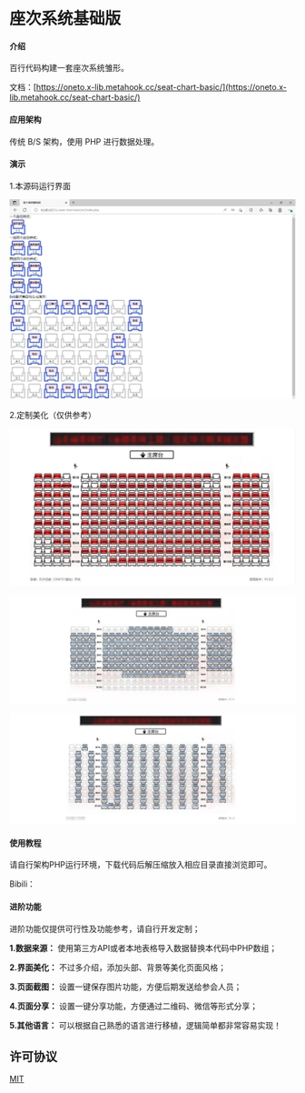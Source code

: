 # 座次系统基础版

#### 介绍

百行代码构建一套座次系统雏形。

文档：[https://oneto.x-lib.metahook.cc/seat-chart-basic/](https://oneto.x-lib.metahook.cc/seat-chart-basic/)

#### 应用架构

传统 B/S 架构，使用 PHP 进行数据处理。

#### 演示

1.本源码运行界面

![本源码运行界面](demo1.jpg)


2.定制美化（仅供参考）

![定制美化](demo2.jpg)

![定制美化](demo3.jpg)

![定制美化](demo4.jpg)

#### 使用教程

请自行架构PHP运行环境，下载代码后解压缩放入相应目录直接浏览即可。

Bibili：

#### 进阶功能

进阶功能仅提供可行性及功能参考，请自行开发定制；

**1.数据来源：** 使用第三方API或者本地表格导入数据替换本代码中PHP数组；

**2.界面美化：** 不过多介绍，添加头部、背景等美化页面风格；

**3.页面截图：** 设置一键保存图片功能，方便后期发送给参会人员；

**4.页面分享：** 设置一键分享功能，方便通过二维码、微信等形式分享；
 
**5.其他语言：** 可以根据自己熟悉的语言进行移植，逻辑简单都非常容易实现！

## 许可协议

[MIT](https://github.com/OpenWHY/seat-chart-basic/blob/main/LICENSE)